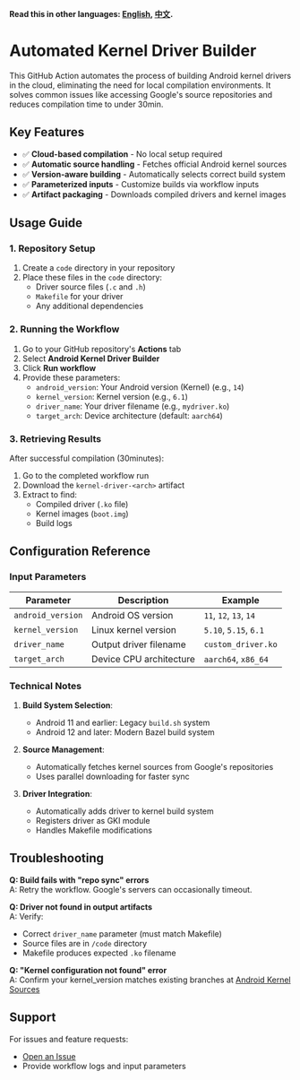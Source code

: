 **Read this in other languages: [English](README.md), [中文](README_zh.md).**
# Automated Kernel Driver Builder

This GitHub Action automates the process of building Android kernel drivers in the cloud, eliminating the need for local compilation environments. It solves common issues like accessing Google's source repositories and reduces compilation time to under 30min.

## Key Features

- ✅ **Cloud-based compilation** - No local setup required
- ✅ **Automatic source handling** - Fetches official Android kernel sources
- ✅ **Version-aware building** - Automatically selects correct build system
- ✅ **Parameterized inputs** - Customize builds via workflow inputs
- ✅ **Artifact packaging** - Downloads compiled drivers and kernel images

## Usage Guide

### 1. Repository Setup
1. Create a `code` directory in your repository
2. Place these files in the `code` directory:
   - Driver source files (`.c` and `.h`)
   - `Makefile` for your driver
   - Any additional dependencies

### 2. Running the Workflow
1. Go to your GitHub repository's **Actions** tab
2. Select **Android Kernel Driver Builder**
3. Click **Run workflow**
4. Provide these parameters:
   - `android_version`: Your Android version (Kernel) (e.g., `14`)
   - `kernel_version`: Kernel version (e.g., `6.1`)
   - `driver_name`: Your driver filename (e.g., `mydriver.ko`)
   - `target_arch`: Device architecture (default: `aarch64`)

### 3. Retrieving Results
After successful compilation (30minutes):
1. Go to the completed workflow run
2. Download the `kernel-driver-<arch>` artifact
3. Extract to find:
   - Compiled driver (`.ko` file)
   - Kernel images (`boot.img`)
   - Build logs

## Configuration Reference

### Input Parameters

| Parameter | Description | Example |
|-----------|-------------|---------|
| `android_version` | Android OS version | `11`, `12`, `13`, `14` |
| `kernel_version` | Linux kernel version | `5.10`, `5.15`, `6.1` |
| `driver_name` | Output driver filename | `custom_driver.ko` |
| `target_arch` | Device CPU architecture | `aarch64`, `x86_64` |

### Technical Notes

1. **Build System Selection**:
   - Android 11 and earlier: Legacy `build.sh` system
   - Android 12 and later: Modern Bazel build system

2. **Source Management**:
   - Automatically fetches kernel sources from Google's repositories
   - Uses parallel downloading for faster sync

3. **Driver Integration**:
   - Automatically adds driver to kernel build system
   - Registers driver as GKI module
   - Handles Makefile modifications

## Troubleshooting

**Q: Build fails with "repo sync" errors**  
A: Retry the workflow. Google's servers can occasionally timeout.

**Q: Driver not found in output artifacts**  
A: Verify:
- Correct `driver_name` parameter (must match Makefile)
- Source files are in `/code` directory
- Makefile produces expected `.ko` filename

**Q: "Kernel configuration not found" error**  
A: Confirm your kernel_version matches existing branches at [Android Kernel Sources](https://android.googlesource.com/kernel/manifest/)

## Support

For issues and feature requests:
- [Open an Issue](https://github.com/https://github.com/systemnb/compile_android_driver/issues)
- Provide workflow logs and input parameters

